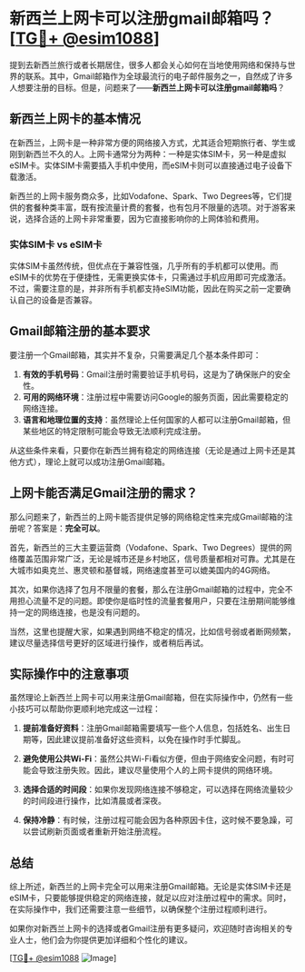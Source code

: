 # 新西兰上网卡可以注册gmail邮箱吗？[[TG💪+ @esim1088](https://t.me/s/esim1088)]

提到去新西兰旅行或者长期居住，很多人都会关心如何在当地使用网络和保持与世界的联系。其中，Gmail邮箱作为全球最流行的电子邮件服务之一，自然成了许多人想要注册的目标。但是，问题来了——**新西兰上网卡可以注册gmail邮箱吗**？

## 新西兰上网卡的基本情况

在新西兰，上网卡是一种非常方便的网络接入方式，尤其适合短期旅行者、学生或刚到新西兰不久的人。上网卡通常分为两种：一种是实体SIM卡，另一种是虚拟eSIM卡。实体SIM卡需要插入手机中使用，而eSIM卡则可以直接通过电子设备下载激活。

新西兰的上网卡服务商众多，比如Vodafone、Spark、Two Degrees等，它们提供的套餐种类丰富，既有按流量计费的套餐，也有包月不限量的选项。对于游客来说，选择合适的上网卡非常重要，因为它直接影响你的上网体验和费用。

### 实体SIM卡 vs eSIM卡

实体SIM卡虽然传统，但优点在于兼容性强，几乎所有的手机都可以使用。而eSIM卡的优势在于便捷性，无需更换实体卡，只需通过手机应用即可完成激活。不过，需要注意的是，并非所有手机都支持eSIM功能，因此在购买之前一定要确认自己的设备是否兼容。

## Gmail邮箱注册的基本要求

要注册一个Gmail邮箱，其实并不复杂，只需要满足几个基本条件即可：

1. **有效的手机号码**：Gmail注册时需要验证手机号码，这是为了确保账户的安全性。
2. **可用的网络环境**：注册过程中需要访问Google的服务页面，因此需要稳定的网络连接。
3. **语言和地理位置的支持**：虽然理论上任何国家的人都可以注册Gmail邮箱，但某些地区的特定限制可能会导致无法顺利完成注册。

从这些条件来看，只要你在新西兰拥有稳定的网络连接（无论是通过上网卡还是其他方式），理论上就可以成功注册Gmail邮箱。

## 上网卡能否满足Gmail注册的需求？

那么问题来了，新西兰的上网卡能否提供足够的网络稳定性来完成Gmail邮箱的注册呢？答案是：**完全可以**。

首先，新西兰的三大主要运营商（Vodafone、Spark、Two Degrees）提供的网络覆盖范围非常广泛，无论是城市还是乡村地区，信号质量都相对可靠。尤其是在大城市如奥克兰、惠灵顿和基督城，网络速度甚至可以媲美国内的4G网络。

其次，如果你选择了包月不限量的套餐，那么在注册Gmail邮箱的过程中，完全不用担心流量不足的问题。即使你是临时性的流量套餐用户，只要在注册期间能够维持一定的网络连接，也是没有问题的。

当然，这里也提醒大家，如果遇到网络不稳定的情况，比如信号弱或者断网频繁，建议尽量选择信号更好的区域进行操作，或者稍后再试。

## 实际操作中的注意事项

虽然理论上新西兰上网卡可以用来注册Gmail邮箱，但在实际操作中，仍然有一些小技巧可以帮助你更顺利地完成这一过程：

1. **提前准备好资料**：注册Gmail邮箱需要填写一些个人信息，包括姓名、出生日期等，因此建议提前准备好这些资料，以免在操作时手忙脚乱。
   
2. **避免使用公共Wi-Fi**：虽然公共Wi-Fi看似方便，但由于网络安全问题，有时可能会导致注册失败。因此，建议尽量使用个人的上网卡提供的网络环境。

3. **选择合适的时间段**：如果你发现网络连接不够稳定，可以选择在网络流量较少的时间段进行操作，比如清晨或者深夜。

4. **保持冷静**：有时候，注册过程可能会因为各种原因卡住，这时候不要急躁，可以尝试刷新页面或者重新开始注册流程。

## 总结

综上所述，新西兰的上网卡完全可以用来注册Gmail邮箱。无论是实体SIM卡还是eSIM卡，只要能够提供稳定的网络连接，就足以应对注册过程中的需求。同时，在实际操作中，我们还需要注意一些细节，以确保整个注册过程顺利进行。

如果你对新西兰上网卡的选择或者Gmail注册有更多疑问，欢迎随时咨询相关的专业人士，他们会为你提供更加详细和个性化的建议。

[[TG💪+ @esim1088](https://t.me/s/esim1088) ![Image](https://i.postimg.cc/4NQfJmqS/Snipaste-2025-05-13-00-14-12.png)]